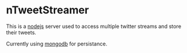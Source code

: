 # nTweetStreamer

This is a [nodejs][nodejs] server used to access multiple twitter streams and store their tweets.

Currently using [mongodb][mongodb] for persistance.

[nodejs]: http://nodejs.org
[mongodb]: http://www.mongodb.org/